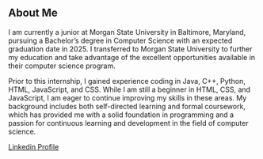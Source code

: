 ## About Me
I am currently a junior at Morgan State University in Baltimore, Maryland, pursuing a Bachelor’s degree in Computer Science with an expected graduation date in 2025. I transferred to Morgan State University to further my education and take advantage of the excellent opportunities available in their computer science program. 

Prior to this internship, I gained experience coding in Java, C++, Python, HTML, JavaScript, and CSS. While I am still a beginner in HTML, CSS, and JavaScript, I am eager to continue improving my skills in these areas. My background includes both self-directed learning and formal coursework, which has provided me with a solid foundation in programming and a passion for continuous learning and development in the field of computer science.

[Linkedin Profile](https://www.linkedin.com/in/michael-adeleke-4a1228217/)

